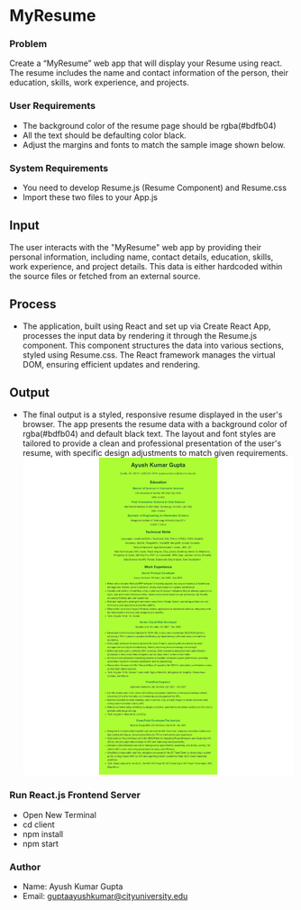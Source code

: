 # MyResume

### Problem
Create a “MyResume” web app that will display your Resume using react. The resume includes the name and contact information of the person, their education, skills, work experience, and projects.

###	User Requirements
*	The background color of the resume page should be rgba(#bdfb04)
*	All the text should be defaulting color black.
*	Adjust the margins and fonts to match the sample image shown below.
###	System Requirements
*	You need to develop Resume.js (Resume Component) and Resume.css
*	Import these two files to your App.js

## Input
The user interacts with the "MyResume" web app by providing their personal information, including name, contact details, education, skills, work experience, and project details. This data is either hardcoded within the source files or fetched from an external source. 

## Process
- The application, built using React and set up via Create React App, processes the input data by rendering it through the Resume.js component. This component structures the data into various sections, styled using Resume.css. The React framework manages the virtual DOM, ensuring efficient updates and rendering.

## Output
- The final output is a styled, responsive resume displayed in the user's browser. The app presents the resume data with a background color of rgba(#bdfb04) and default black text. The layout and font styles are tailored to provide a clean and professional presentation of the user's resume, with specific design adjustments to match given requirements.
![image](./React_App.jpeg)

### Run React.js Frontend Server
* Open New Terminal
* cd client
* npm install
* npm start

### Author
- Name: Ayush Kumar Gupta
- Email: guptaayushkumar@cityuniversity.edu

